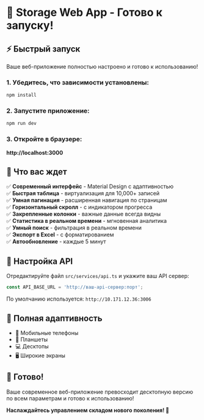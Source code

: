 # 🚀 Storage Web App - Готово к запуску!

## ⚡ Быстрый запуск

Ваше веб-приложение полностью настроено и готово к использованию!

### 1. Убедитесь, что зависимости установлены:
```bash
npm install
```

### 2. Запустите приложение:
```bash
npm run dev
```

### 3. Откройте в браузере:
**http://localhost:3000**

## 🎯 Что вас ждет

✅ **Современный интерфейс** - Material Design с адаптивностью  
✅ **Быстрая таблица** - виртуализация для 10,000+ записей  
✅ **Умная пагинация** - расширенная навигация по страницам  
✅ **Горизонтальный скролл** - с индикатором прогресса  
✅ **Закрепленные колонки** - важные данные всегда видны  
✅ **Статистика в реальном времени** - мгновенная аналитика  
✅ **Умный поиск** - фильтрация в реальном времени  
✅ **Экспорт в Excel** - с форматированием  
✅ **Автообновление** - каждые 5 минут  

## 🔧 Настройка API

Отредактируйте файл `src/services/api.ts` и укажите ваш API сервер:

```typescript
const API_BASE_URL = 'http://ваш-api-сервер:порт';
```

По умолчанию используется: `http://10.171.12.36:3006`

## 📱 Полная адаптивность

- 📱 Мобильные телефоны
- 📱 Планшеты  
- 💻 Десктопы
- 🖥️ Широкие экраны

## 🎉 Готово!

Ваше современное веб-приложение превосходит десктопную версию по всем параметрам и готово к использованию!

**Наслаждайтесь управлением складом нового поколения! 🎯**
